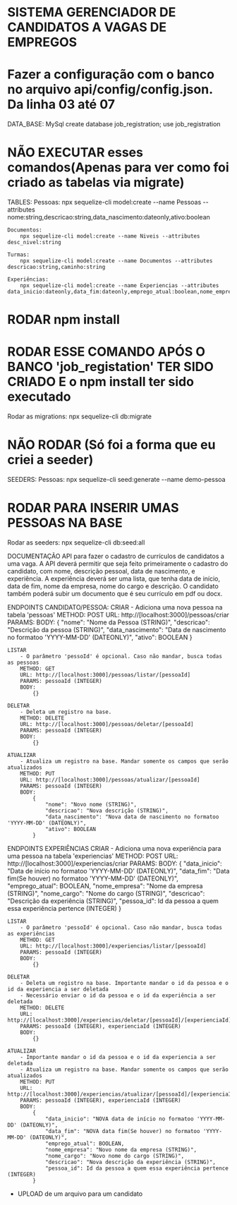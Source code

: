 # SISTEMA GERENCIADOR DE CANDIDATOS A VAGAS DE EMPREGOS

# Fazer a configuração com o banco no arquivo api/config/config.json. Da linha 03 até 07
DATA_BASE: MySql
    create database job_registration;
use job_registration

# NÃO EXECUTAR esses comandos(Apenas para ver como foi criado as tabelas via migrate)
TABLES:
    Pessoas:
        npx sequelize-cli model:create --name Pessoas --attributes nome:string,descricao:string,data_nascimento:dateonly,ativo:boolean
    
    Documentos:
        npx sequelize-cli model:create --name Niveis --attributes desc_nivel:string
    
    Turmas:
        npx sequelize-cli model:create --name Documentos --attributes descricao:string,caminho:string
    
    Experiências:
        npx sequelize-cli model:create --name Experiencias --attributes data_inicio:dateonly,data_fim:dateonly,emprego_atual:boolean,nome_empresa:string,nome_cargo:string,descricao:string

# RODAR npm install

# RODAR ESSE COMANDO APÓS O BANCO 'job_registation' TER SIDO CRIADO E o npm install ter sido executado

Rodar as migrations:
    npx sequelize-cli db:migrate

# NÃO RODAR (Só foi a forma que eu criei a seeder)
SEEDERS:
    Pessoas:
        npx sequelize-cli seed:generate --name demo-pessoa

# RODAR PARA INSERIR UMAS PESSOAS NA BASE
Rodar as seeders:
    npx sequelize-cli db:seed:all

DOCUMENTAÇÃO
API para fazer o cadastro de currículos de candidatos a uma vaga.
A API deverá permitir que seja feito primeiramente o cadastro do candidato, com nome, descrição pessoal, data de nascimento, e experiência.
A experiência deverá ser uma lista, que tenha data de início, data de fim, nome da empresa, nome do cargo e descrição.
O candidato também poderá subir um documento que é seu currículo em pdf ou docx.

ENDPOINTS CANDIDATO/PESSOA:
    CRIAR
        - Adiciona uma nova pessoa na tabela 'pessoas'
        METHOD: POST
        URL: http://[localhost:3000]/pessoas/criar
        PARAMS:
        BODY:
            {
                "nome": "Nome da Pessoa (STRING)",
                "descricao": "Descrição da pessoa (STRING)",
                "data_nascimento": "Data de nascimento no formatoo 'YYYY-MM-DD' (DATEONLY)",
                "ativo": BOOLEAN
            }

    LISTAR
        - O parâmetro 'pessoId' é opcional. Caso não mandar, busca todas as pessoas
        METHOD: GET
        URL: http://[localhost:3000]/pessoas/listar/[pessoaId]
        PARAMS: pessoaId (INTEGER)
        BODY:
            {} 
    
    DELETAR
        - Deleta um registro na base.
        METHOD: DELETE
        URL: http://[localhost:3000]/pessoas/deletar/[pessoaId]
        PARAMS: pessoaId (INTEGER)
        BODY:
            {}

    ATUALIZAR
        - Atualiza um registro na base. Mandar somente os campos que serão atualizados
        METHOD: PUT
        URL: http://[localhost:3000]/pessoas/atualizar/[pessoaId]
        PARAMS: pessoaId (INTEGER)
        BODY:
            {
                "nome": "Novo nome (STRING)",
                "descricao": "Nova descrição (STRING)",
                "data_nascimento": "Nova data de nascimento no formatoo 'YYYY-MM-DD' (DATEONLY)",
                "ativo": BOOLEAN
            }

ENDPOINTS EXPERIÊNCIAS
    CRIAR
        - Adiciona uma nova experiência para uma pessoa na tabela 'experiencias'
        METHOD: POST
        URL: http://[localhost:3000]/experiencias/criar
        PARAMS:
        BODY:
            {
                "data_inicio": "Data de início no formatoo 'YYYY-MM-DD' (DATEONLY)",
                "data_fim": "Data fim(Se houver) no formatoo 'YYYY-MM-DD' (DATEONLY)",
                "emprego_atual": BOOLEAN,
                "nome_empresa": "Nome da empresa (STRING)",
                "nome_cargo": "Nome do cargo (STRING)",
                "descricao": "Descrição da experiência (STRING)",
                "pessoa_id": Id da pessoa a quem essa experiência pertence (INTEGER)
            }

    LISTAR
        - O parâmetro 'pessoId' é opcional. Caso não mandar, busca todas as experiências
        METHOD: GET
        URL: http://[localhost:3000]/experiencias/listar/[pessoaId]
        PARAMS: pessoaId (INTEGER)
        BODY:
            {}

    DELETAR
        - Deleta um registro na base. Importante mandar o id da pessoa e o id da experiencia a ser deletada
        - Necessário enviar o id da pessoa e o id da experiência a ser deletada
        METHOD: DELETE
        URL: http://[localhost:3000]/experiencias/deletar/[pessoaId]/[experienciaId]
        PARAMS: pessoaId (INTEGER), experienciaId (INTEGER) 
        BODY:
            {}
    
    ATUALIZAR
        - Importante mandar o id da pessoa e o id da experiencia a ser deletada
        - Atualiza um registro na base. Mandar somente os campos que serão atualizados
        METHOD: PUT
        URL: http://[localhost:3000]/experiencias/atualizar/[pessoaId]/[experienciaId]
        PARAMS: pessoaId (INTEGER), experienciaId (INTEGER) 
        BODY:
            {
                "data_inicio": "NOVA data de início no formatoo 'YYYY-MM-DD' (DATEONLY)",
                "data_fim": "NOVA data fim(Se houver) no formatoo 'YYYY-MM-DD' (DATEONLY)",
                "emprego_atual": BOOLEAN,
                "nome_empresa": "Novo nome da empresa (STRING)",
                "nome_cargo": "Novo nome do cargo (STRING)",
                "descricao": "Nova descrição da experiência (STRING)",
                "pessoa_id": Id da pessoa a quem essa experiência pertence (INTEGER)
            }

- UPLOAD de um arquivo para um candidato